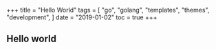 +++
title = "Hello World"
tags = [
    "go",
    "golang",
    "templates",
    "themes",
    "development",
]
date = "2019-01-02"
toc = true
+++

## Hello world